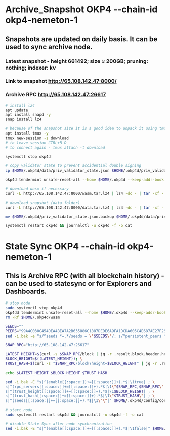 # Archive_Snapshot OKP4 --chain-id okp4-nemeton-1
## Snapshots are updated on daily basis. It can be used to sync archive node.
### Latest snapshot - height 661492; size ≈ 200GB; pruning: nothing; indexer: kv
### Link to snapshot http://65.108.142.47:8000/
### Archive RPC http://65.108.142.47:26617

```bash
# install lz4
apt update
apt install snapd -y
snap install lz4

# because of the snapshot size it is a good idea to unpack it using tmux or screen
apt install tmux -y
tmux new-session -s download
# to leave session CTRL+B D
# to connect again - tmux attach -t download

systemctl stop okp4d

# copy validator state to prevent accidential double signing
cp $HOME/.okp4d/data/priv_validator_state.json $HOME/.okp4d/priv_validator_state.json.backup

okp4d tendermint unsafe-reset-all --home $HOME/.okp4d --keep-addr-book

# download wasm if necessary
curl -L http://65.108.142.47:8000/wasm.tar.lz4 | lz4 -dc - | tar -xf - -C $HOME/.okp4d --strip-components 2

# download snapshot (data folder)
curl -L http://65.108.142.47:8000/data.tar.lz4 | lz4 -dc - | tar -xf - -C $HOME/.okp4d --strip-components 2

mv $HOME/.okp4d/priv_validator_state.json.backup $HOME/.okp4d/data/priv_validator_state.json

systemctl restart okp4d && journalctl -u okp4d -f -o cat
```

# State Sync OKP4 --chain-id okp4-nemeton-1
## This is Archive RPC (with all blockchain history) - can be used to statesync or for Explorers and Dashboards.

```bash
# stop node
sudo systemctl stop okp4d
okp4dd tendermint unsafe-reset-all --home $HOME/.okp4d --keep-addr-book
rm -Rf $HOME/.okp4d/wasm

SEEDS=""
PEERS="99A4C030C454DEA4BEA7A2B635886C1887DEDE6A9FA1DCDA605C4E687AE27F25@65.108.142.47:26616"
sed -i.bak -e "s/^seeds *=.*/seeds = \"$SEEDS\"/; s/^persistent_peers *=.*/persistent_peers = \"$PEERS\"/" $HOME/.okp4d/config/config.toml

SNAP_RPC="http://65.108.142.47:26617"

LATEST_HEIGHT=$(curl -s $SNAP_RPC/block | jq -r .result.block.header.height); \
BLOCK_HEIGHT=$((LATEST_HEIGHT)); \
TRUST_HASH=$(curl -s "$SNAP_RPC/block?height=$BLOCK_HEIGHT" | jq -r .result.block_id.hash)

echo $LATEST_HEIGHT $BLOCK_HEIGHT $TRUST_HASH

sed -i.bak -E "s|^(enable[[:space:]]+=[[:space:]]+).*$|\1true| ; \
s|^(rpc_servers[[:space:]]+=[[:space:]]+).*$|\1\"$SNAP_RPC,$SNAP_RPC\"| ; \
s|^(trust_height[[:space:]]+=[[:space:]]+).*$|\1$BLOCK_HEIGHT| ; \
s|^(trust_hash[[:space:]]+=[[:space:]]+).*$|\1\"$TRUST_HASH\"| ; \
s|^(seeds[[:space:]]+=[[:space:]]+).*$|\1\"\"|" $HOME/.okp4d/config/config.toml

# start node
sudo systemctl restart okp4d && journalctl -u okp4d -f -o cat

# disable State Sync after node synchronization
sed -i.bak -E "s|^(enable[[:space:]]+=[[:space:]]+).*$|\1false|" $HOME/.okp4d/config/config.toml
```
